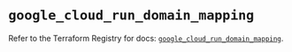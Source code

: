 # `google_cloud_run_domain_mapping`

Refer to the Terraform Registry for docs: [`google_cloud_run_domain_mapping`](https://registry.terraform.io/providers/hashicorp/google-beta/6.11.0/docs/resources/google_cloud_run_domain_mapping).
